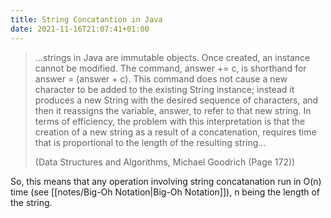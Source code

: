 ```yaml
---
title: String Concatantion in Java
date: 2021-11-16T21:07:41+01:00
---
```

>  ...strings in Java are immutable objects. Once created, an instance cannot be modified. The command, answer += c, is shorthand for answer = (answer + c). This command does not cause a new character to be added to the existing String instance; instead it produces a new String with the desired sequence of characters, and then it reassigns the variable, answer, to refer to that new string.
>  In terms of efficiency, the problem with this interpretation is that the creation of a new string as a result of a concatenation, requires time that is proportional to the length of the resulting string...
>  
>  (Data Structures and Algorithms, Michael Goodrich (Page 172))

So, this means that any operation involving string concatanation run in O(n) time (see [[notes/Big-Oh Notation|Big-Oh Notation]]), n being the length of the string.